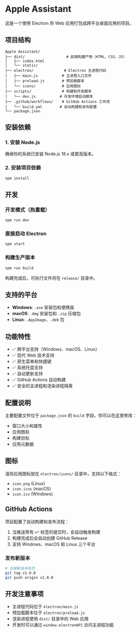 # Apple Assistant

这是一个使用 Electron 将 Web 应用打包成跨平台桌面应用的项目。

## 项目结构

```
Apple Assistant/
├── dist/                   # 前端构建产物（HTML、CSS、JS）
│   ├── index.html
│   └── static/
├── electron/              # Electron 主进程代码
│   ├── main.js           # 主进程入口文件
│   ├── preload.js        # 预加载脚本
│   └── icons/            # 应用图标
├── scripts/              # 构建和开发脚本
│   └── dev.js           # 开发环境启动脚本
├── .github/workflows/    # GitHub Actions 工作流
│   └── build.yml        # 自动构建和发布配置
└── package.json
```

## 安装依赖

### 1. 安装 Node.js
确保你的系统已安装 Node.js 18.x 或更高版本。

### 2. 安装项目依赖
```bash
npm install
```

## 开发

### 开发模式（热重载）
```bash
npm run dev
```

### 直接启动 Electron
```bash
npm start
```

### 构建生产版本
```bash
npm run build
```

构建完成后，可执行文件将在 `release/` 目录中。

## 支持的平台

- **Windows**: `.exe` 安装包和便携版
- **macOS**: `.dmg` 安装包和 `.zip` 压缩包
- **Linux**: `.AppImage`、`.deb` 包

## 功能特性

- ✅ 跨平台支持（Windows、macOS、Linux）
- ✅ 现代 Web 技术支持
- ✅ 原生菜单和快捷键
- ✅ 系统托盘支持
- ✅ 自动更新支持
- ✅ GitHub Actions 自动构建
- ✅ 安全的主进程和渲染进程隔离

## 配置说明

主要配置文件位于 `package.json` 的 `build` 字段，你可以在这里修改：

- 窗口大小和属性
- 应用图标
- 构建目标
- 应用元数据

## 图标

请将应用图标放在 `electron/icons/` 目录中，支持以下格式：
- `icon.png` (Linux)
- `icon.icns` (macOS)
- `icon.ico` (Windows)

## GitHub Actions

项目配置了自动构建和发布流程：

1. 当推送带有 `v*` 标签的提交时，会自动触发构建
2. 构建完成后会自动创建 GitHub Release
3. 支持 Windows、macOS 和 Linux 三个平台

### 发布新版本

```bash
# 创建新版本标签
git tag v1.0.0
git push origin v1.0.0
```

## 开发注意事项

- 主进程代码位于 `electron/main.js`
- 预加载脚本位于 `electron/preload.js`
- 渲染进程使用 `dist/` 目录中的 Web 应用
- 开发时可以通过 `window.electronAPI` 访问主进程功能 